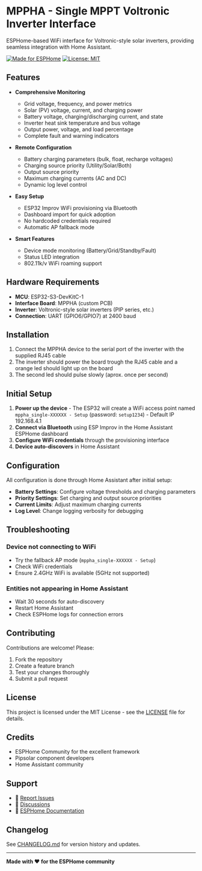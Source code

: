 # MPPHA - Single MPPT Voltronic Inverter Interface

ESPHome-based WiFi interface for Voltronic-style solar inverters, providing seamless integration with Home Assistant.

[![Made for ESPHome](https://img.shields.io/badge/Made%20for-ESPHome-black?logo=esphome)](https://esphome.io)
[![License: MIT](https://img.shields.io/badge/License-MIT-yellow.svg)](https://opensource.org/licenses/MIT)

## Features

- **Comprehensive Monitoring**
  - Grid voltage, frequency, and power metrics
  - Solar (PV) voltage, current, and charging power
  - Battery voltage, charging/discharging current, and state
  - Inverter heat sink temperature and bus voltage
  - Output power, voltage, and load percentage
  - Complete fault and warning indicators

- **Remote Configuration**
  - Battery charging parameters (bulk, float, recharge voltages)
  - Charging source priority (Utility/Solar/Both)
  - Output source priority
  - Maximum charging currents (AC and DC)
  - Dynamic log level control

- **Easy Setup**
  - ESP32 Improv WiFi provisioning via Bluetooth
  - Dashboard import for quick adoption
  - No hardcoded credentials required
  - Automatic AP fallback mode

- **Smart Features**
  - Device mode monitoring (Battery/Grid/Standby/Fault)
  - Status LED integration
  - 802.11k/v WiFi roaming support

## Hardware Requirements

- **MCU**: ESP32-S3-DevKitC-1
- **Interface Board**: MPPHA (custom PCB)
- **Inverter**: Voltronic-style solar inverters (PIP series, etc.)
- **Connection**: UART (GPIO6/GPIO7) at 2400 baud

## Installation

1. Connect the MPPHA device to the serial port of the inverter with the supplied RJ45 cable
2. The inverter should power the board trough the RJ45 cable and a orange led should light up on the board
3. The second led should pulse slowly (aprox. once per second)

## Initial Setup

1. **Power up the device** - The ESP32 will create a WiFi access point named `mppha_single-XXXXXX - Setup` (password: `setup1234`) - Default IP 192.168.4.1
2. **Connect via Bluetooth** using ESP Improv in the Home Assistant ESPHome dashboard
3. **Configure WiFi credentials** through the provisioning interface
4. **Device auto-discovers** in Home Assistant

## Configuration

All configuration is done through Home Assistant after initial setup:

- **Battery Settings**: Configure voltage thresholds and charging parameters
- **Priority Settings**: Set charging and output source priorities
- **Current Limits**: Adjust maximum charging currents
- **Log Level**: Change logging verbosity for debugging

## Troubleshooting

### Device not connecting to WiFi
- Try the fallback AP mode (`mppha_single-XXXXXX - Setup`)
- Check WiFi credentials
- Ensure 2.4GHz WiFi is available (5GHz not supported)

### Entities not appearing in Home Assistant
- Wait 30 seconds for auto-discovery
- Restart Home Assistant
- Check ESPHome logs for connection errors

## Contributing

Contributions are welcome! Please:
1. Fork the repository
2. Create a feature branch
3. Test your changes thoroughly
4. Submit a pull request

## License

This project is licensed under the MIT License - see the [LICENSE](LICENSE) file for details.

## Credits

- ESPHome Community for the excellent framework
- Pipsolar component developers
- Home Assistant community

## Support

- 🐛 [Report Issues](https://github.com/mchiriciuc/mppha-single-mppt/issues)
- 💬 [Discussions](https://github.com/mchiriciuc/mppha-single-mppt/discussions)
- 📖 [ESPHome Documentation](https://esphome.io)

## Changelog

See [CHANGELOG.md](CHANGELOG.md) for version history and updates.

---

**Made with ❤️ for the ESPHome community**
